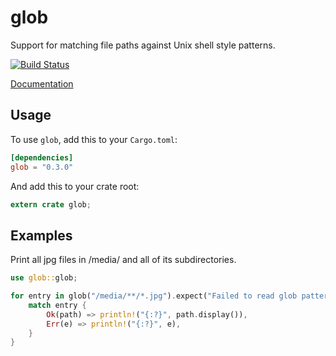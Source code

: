 glob
====

Support for matching file paths against Unix shell style patterns.

[![Build Status](https://travis-ci.org/rust-lang-nursery/glob.svg?branch=master)](https://travis-ci.org/rust-lang-nursery/glob)

[Documentation](https://doc.rust-lang.org/glob)

## Usage

To use `glob`, add this to your `Cargo.toml`:

```toml
[dependencies]
glob = "0.3.0"
```

And add this to your crate root:

```rust
extern crate glob;
```

## Examples

Print all jpg files in /media/ and all of its subdirectories.

```rust
use glob::glob;

for entry in glob("/media/**/*.jpg").expect("Failed to read glob pattern") {
    match entry {
        Ok(path) => println!("{:?}", path.display()),
        Err(e) => println!("{:?}", e),
    }
}
```
